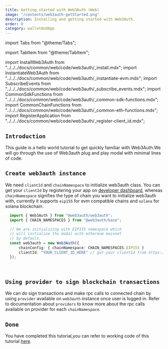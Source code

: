 ```yaml
---
title: Getting started with Web3Auth (Web)
image: "/contents/web3auth-getStarted.png"
description: Installing and getting started with Web3Auth.
order: 0
category: walletAndApp
---
```


import Tabs from "@theme/Tabs";

import TabItem from "@theme/TabItem";


import InstallWeb3Auth from "../../../docs/common/web/code/web3auth/_install.mdx";
import InstantiateWeb3Auth from "../../../docs/common/web/code/web3auth/_instantiate-evm.mdx";
import SubscribeEvents from "../../../docs/common/web/code/web3auth/_subscribe_events.mdx";
import CommonSdkFunctions from "../../../docs/common/web/code/web3auth/_common-sdk-functions.mdx";
import CommonChainFunctions from "../../../docs/common/web/code/web3auth/_common-eth-functions.mdx";
import RegisterApplication from "../../../docs/common/web/code/web3auth/_register-client_id.mdx";


## `Introduction`

This guide is a hello world tutorial to get quickly familiar with Web3Auth.We will go through the use of Web3auth plug and play modal with minimal lines of code.

<RegisterApplication/>


<InstallWeb3Auth/>



## `Create web3auth instance`

We need `clientId` and `chainNamespace` to initialize web3auth class. You can get your `clientId` by registering your app on [developer dashboard](https://developer.web3auth.io), whereas `chainNamespace` signifies the type of chain you want to initialize web3auth with, currently it supports `eip155` for evm compatible chains and `solana` for solana blockchain.

```ts
  import { Web3Auth } from "@web3auth/web3auth";
  import { CHAIN_NAMESPACES } from "@web3auth/base";

  // We are initializing with EIP155 namespace which
  // will initialize the modal with ethereum mainnet
  // by default.
  const web3auth = new Web3Auth({
      chainConfig: { chainNamespace: CHAIN_NAMESPACES.EIP155 }
      clientId: "YOUR_CLIENT_ID_HERE" // get your clientId from https://developer.web3auth.io
  });
```
<br/>

<SubscribeEvents/>


<InstantiateWeb3Auth description='With web3auth , you can either use pre configured adapters which come as default in web3auth package or you can configure adapters yourself with custom configuration. Example below shows both ways of instantiating web3auth modal.'/>

<CommonSdkFunctions/>

## `Using provider to sign blockchain transactions`

We can do sign transactions and make rpc calls to connected chain by using `provider` available on `web3auth` instance once user is logged in. Refer to documentation about `providers` to know more about the rpc calls available on provider for each `chainNamespace`.
<br/>

## `Done`

You have completed this tutorial,you can refer to working code of this tutorial [here](https://github.com/Web3Auth/Web3Auth/blob/master/examples/vue-app/src/default/defaultModal.vue).

<!-- From here you can proceed to guides about :-
- Configuring web3auth modal to use or configure various login adapters and custom chain config
 -->
